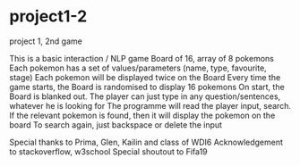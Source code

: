 # project1-2
project 1, 2nd game

This is a basic interaction / NLP game
Board of 16, array of 8 pokemons
Each pokemon has a set of values/parameters (name, type, favourite, stage)
Each pokemon will be displayed twice on the Board
Every time the game starts, the Board is randomised to display 16 pokemons
On start, the Board is blanked out. 
The player can just type in any question/sentences, whatever he is looking for
The programme will read the player input, search.
If the relevant pokemon is found, then it will display the pokemon on the board
To search again, just backspace or delete the input


Special thanks to Prima, Glen, Kailin and class of WDI6 
Acknowledgement to stackoverflow, w3school
Special shoutout to Fifa19
